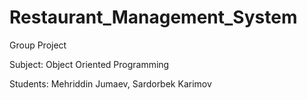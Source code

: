 # Restaurant_Management_System
Group Project

Subject: Object Oriented Programming


Students: Mehriddin Jumaev, Sardorbek Karimov
